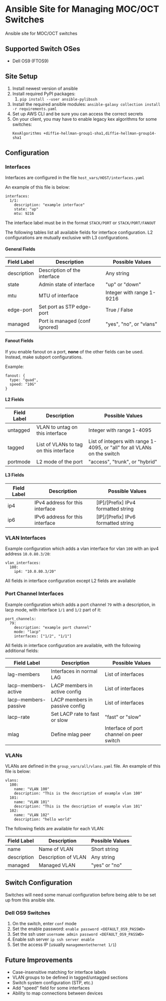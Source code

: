 # Ansible Site for Managing MOC/OCT Switches
Ansible site for MOC/OCT switches

## Supported Switch OSes

* Dell OS9 (FTOS9)

## Site Setup

1. Install newest version of ansible
1. Install required PyPI packages:
    1. `pip install --user ansible-pylibssh`
1. Install the required ansible modules: `ansible-galaxy collection install -r requirements.yaml`
1. Set up AWS CLI and be sure you can access the correct secrets
1. On your client, you may have to enable legacy kex algorithms for some switches:
    ```
    KexAlgorithms +diffie-hellman-group1-sha1,diffie-hellman-group14-sha1
    ```

## Configuration

### Interfaces

Interfaces are configured in the file `host_vars/HOST/interfaces.yaml`

An example of this file is below:

```
interfaces:
  1/1:
    description: "example interface"
    state: "up"
    mtu: 9216
```

The interface label must be in the format `STACK/PORT` or `STACK/PORT/FANOUT`

The following tables list all available fields for interface configuration. L2 configurations are mutually exclusive with L3 configurations.

#### General Fields

| Field Label | Description                    | Possible Values           |
| ----------- | ------------------------------ | ------------------------- |
| description | Description of the interface   | Any string                |
| state       | Admin state of interface       | "up" or "down"            |
| mtu         | MTU of interface               | Integer with range 1-9216 |
| edge-port   | Set port as STP edge-port      | True / False              |
| managed     | Port is managed (conf ignored) | "yes", "no", or "vlans"   |

#### Fanout Fields

If you enable fanout on a port, **none** of the other fields can be used. Instead, make subport configurations.

Example:

```
fanout: {
  type: "quad",
  speed: "10G"
}
```

#### L2 Fields

| Field Label | Description                            | Possible Values                                                          |
| ----------- | -------------------------------------- | ------------------------------------------------------------------------ |
| untagged    | VLAN to untag on this interface        | Integer with range 1-4095                                                |
| tagged      | List of VLANs to tag on this interface | List of integers with range 1-4095, or "all" for all VLANs on the switch |  |
| portmode    | L2 mode of the port                    | "access", "trunk", or "hybrid"                                           |

#### L3 Fields

| Field Label | Description                     | Possible Values                     |
| ----------- | ------------------------------- | ----------------------------------- |
| ip4         | IPv4 address for this interface | [IP]/[Prefix] IPv4 formatted string |
| ip6         | IPv6 address for this interface | [IP]/[Prefix] IPv6 formatted string |

### VLAN Interfaces

Example configuration which adds a vlan interface for vlan `100` with an ipv4 address `10.0.80.3/20`:

```
vlan_interfaces:
  100:
    ip4: "10.0.80.3/20"
```

All fields in interface configuration except L2 fields are available

### Port Channel Interfaces

Example configuration which adds a port channel `79` with a description, in lacp mode, with interface `1/1` and `1/2` part of it:

```
port_channels:
  79:
    description: "example port channel"
    mode: "lacp"
    interfaces: ["1/2", "1/1"]
```

All fields in interface configuration are available, with the following additional fields:

| Field Label          | Description                    | Possible Values                          |
| -------------------- | ------------------------------ | ---------------------------------------- |
| lag-members          | Interfaces in normal LAG       | List of interfaces                       |
| lacp-members-active  | LACP members in active config  | List of interfaces                       |
| lacp-members-passive | LACP members in passive config | List of interfaces                       |
| lacp-rate            | Set LACP rate to fast or slow  | "fast" or "slow"                         |
| mlag                 | Define mlag peer               | Interface of port channel on peer switch |

### VLANs

VLANs are defined in the `group_vars/all/vlans.yaml` file. An example of this file is below:

```
vlans:
  100:
    name: "VLAN 100"
    description: "This is the description of example vlan 100"
  101:
    name: "VLAN 101"
    description: "This is the description of example vlan 101"
  102:
    name: "VLAN 102"
    description: "hello world"
```

The following fields are available for each VLAN:

| Field Label | Description         | Possible Values |
| ----------- | ------------------- | --------------- |
| name        | Name of VLAN        | Short string    |
| description | Description of VLAN | Any string      |
| managed     | Managed VLAN        | "yes" or "no"   |

## Switch Configuration

Switches will need some manual configuration before being able to be set up from this ansible site.
### Dell OS9 Switches

1. On the switch, enter `conf` mode
1. Set the enable password: `enable password <DEFAULT_OS9_PASSWD>`
1. Set the ssh user `username admin password <DEFAULT_OS9_PASSWD>`
1. Enable ssh server `ip ssh server enable`
1. Set the access IP (usually `managementethernet 1/1`)

## Future Improvements

* Case-insensitive matching for interface labels
* VLAN groups to be defined in tagged/untagged sections
* Switch system configuration (STP, etc.)
* Add "speed" field for some interfaces
* Ability to map connections between devices
